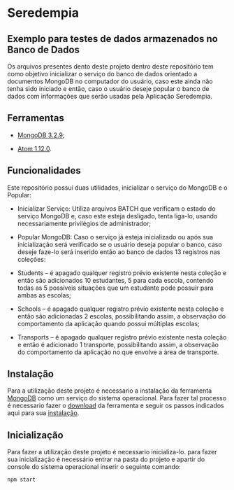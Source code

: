 # Seredempia

## Exemplo para testes de dados armazenados no Banco de Dados

Os arquivos presentes dento deste projeto dentro deste repositório tem como objetivo inicializar o serviço do banco de dados orientado a documentos MongoDB no computador do usuário, caso este ainda não tenha sido iniciado e então, caso o usuário deseje popular o banco de dados com informações que serão usadas pela Aplicação Seredempia.

## Ferramentas

* [MongoDB 3.2.9](https://www.mongodb.com/);

* [Atom 1.12.0](https://atom.io/).

## Funcionalidades

Este repositório possui duas utilidades, inicializar o serviço do MongoDB e o Popular:

*	Inicializar Serviço: Utiliza arquivos BATCH que verificam o estado do serviço MongoDB e, caso este esteja desligado, tenta liga-lo, usando necessariamente privilégios de administrador;

*	Popular MongoDB: Caso o serviço já esteja inicializado ou após sua inicialização será verificado se o usuário deseja popular o banco, caso deseje faze-lo será inserido então ao banco de dados 13 registros nas coleções:

  * Students – é apagado qualquer registro prévio existente nesta coleção e então são adicionados 10 estudantes, 5 para cada escola, contendo todas as 5 possíveis situações que um estudante pode possuir para ambas as escolas;

  *	Schools – é apagado qualquer registro prévio existente nesta coleção e então são adicionadas 2 escolas, possibilitando assim, a observação do comportamento da aplicação quando possui múltiplas escolas;

  * Transports – é apagado qualquer registro prévio existente nesta coleção e então é adicionado 1 transporte, possibilitando assim, a observação do comportamento da aplicação no que envolve a área de transporte.

## Instalação

Para a utilização deste projeto é necessario a instalação da ferramenta [MongoDB](https://www.mongodb.com/) como um serviço do sistema operacional. Para fazer tal processo é necessario fazer o [download](https://www.mongodb.com/download-center?jmp=docs&_ga=1.80617431.1930710430.1480714003#community) da ferramenta e seguir os passos indicados aqui para sua [instalação](https://docs.mongodb.com/v3.2/installation/).

## Inicialização

Para fazer a utilização deste projeto é necessario inicializa-lo. para fazer sua inicialização é necessário entrar na pasta do projeto e apartir do console do sistema operacional inserir o seguinte comando:

```bash
npm start
```
